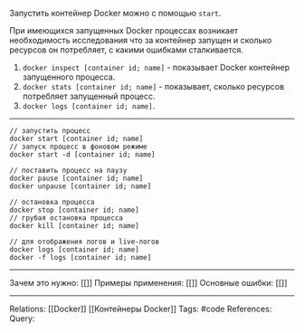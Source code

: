 Запустить контейнер Docker можно с помощью `start`. 

При имеющихся запущенных Docker процессах возникает необходимость исследования что за контейнер запущен и сколько ресурсов он потребляет, с какими ошибками сталкивается. 
1. `docker inspect [container id; name]` - показывает Docker контейнер запущенного процесса. 
2. `docker stats [container id; name]` - показывает, сколько ресурсов потребляет запущенный процесс. 
3. `docker logs [container id; name]`. 

___
```
// запустить процесс
docker start [container id; name]
// запуск процесс в фоновом режиме
docker start -d [container id; name]

// поставить процесс на паузу
docker pause [container id; name]
docker unpause [container id; name]

// остановка процесса
docker stop [container id; name]
// грубая остановка процесса
docker kill [container id; name]

// для отображения логов и live-логов
docker logs [container id; name]
docker -f logs [container id; name]

```
___
Зачем это нужно: [[]] 
Примеры применения: [[]] 
Основные ошибки: [[]] 
___
Relations: [[Docker]] [[Контейнеры Docker]] 
Tags: #code
References: 
Query: 